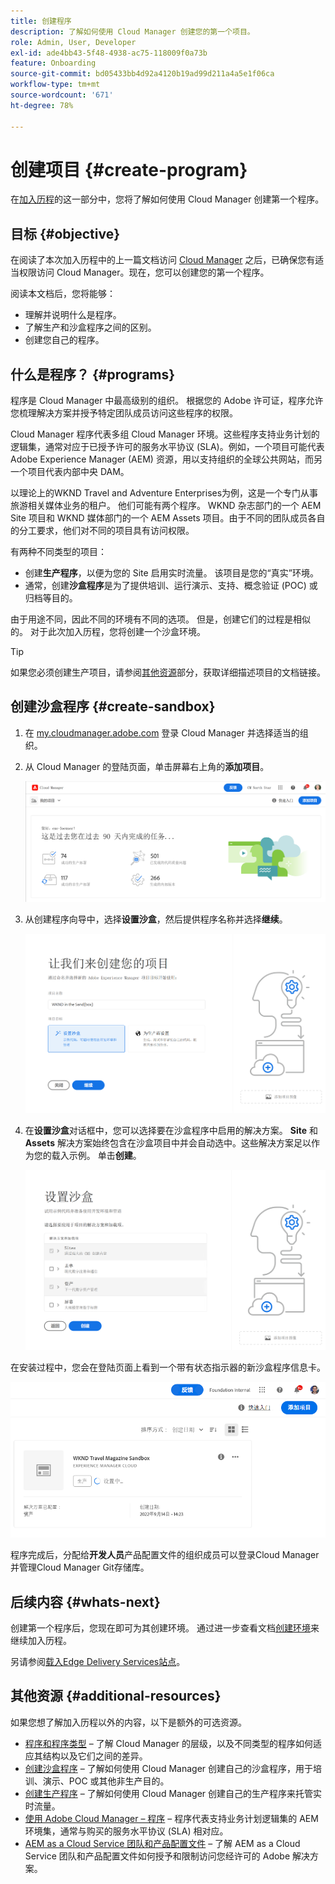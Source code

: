```yaml
---
title: 创建程序
description: 了解如何使用 Cloud Manager 创建您的第一个项目。
role: Admin, User, Developer
exl-id: ade4bb43-5f48-4938-ac75-118009f0a73b
feature: Onboarding
source-git-commit: bd05433bb4d92a4120b19ad99d211a4a5e1f06ca
workflow-type: tm+mt
source-wordcount: '671'
ht-degree: 78%

---
```


# 创建项目 {#create-program}

在[加入历程](overview.md)的这一部分中，您将了解如何使用 Cloud Manager 创建第一个程序。

## 目标 {#objective}

在阅读了本次加入历程中的上一篇文档访问 [Cloud Manager](cloud-manager.md) 之后，已确保您有适当权限访问 Cloud Manager。现在，您可以创建您的第一个程序。

阅读本文档后，您将能够：

* 理解并说明什么是程序。
* 了解生产和沙盒程序之间的区别。
* 创建您自己的程序。

## 什么是程序？ {#programs}

程序是 Cloud Manager 中最高级别的组织。 根据您的 Adobe 许可证，程序允许您梳理解决方案并授予特定团队成员访问这些程序的权限。

Cloud Manager 程序代表多组 Cloud Manager 环境。这些程序支持业务计划的逻辑集，通常对应于已授予许可的服务水平协议 (SLA)。例如，一个项目可能代表 Adobe Experience Manager (AEM) 资源，用以支持组织的全球公共网站，而另一个项目代表内部中央 DAM。

以理论上的WKND Travel and Adventure Enterprises为例，这是一个专门从事旅游相关媒体业务的租户。 他们可能有两个程序。 WKND 杂志部门的一个 AEM Site 项目和 WKND 媒体部门的一个 AEM Assets 项目。由于不同的团队成员各自的分工要求，他们对不同的项目具有访问权限。

有两种不同类型的项目：

* 创建&#x200B;**生产程序**，以便为您的 Site 启用实时流量。 该项目是您的“真实”环境。
* 通常，创建&#x200B;**沙盒程序**&#x200B;是为了提供培训、运行演示、支持、概念验证 (POC) 或归档等目的。

由于用途不同，因此不同的环境有不同的选项。 但是，创建它们的过程是相似的。 对于此次加入历程，您将创建一个沙盒环境。

>[!TIP]
>
>如果您必须创建生产项目，请参阅[其他资源](#additional-resources)部分，获取详细描述项目的文档链接。

## 创建沙盒程序 {#create-sandbox}

1. 在 [my.cloudmanager.adobe.com](https://my.cloudmanager.adobe.com/) 登录 Cloud Manager 并选择适当的组织。

1. 从 Cloud Manager 的登陆页面，单击屏幕右上角的&#x200B;**添加项目**。

   ![Cloud Manager 登陆页面](/help/implementing/cloud-manager/getting-access-to-aem-in-cloud/assets/cloud-manager-my-programs.png)

1. 从创建程序向导中，选择&#x200B;**设置沙盒**，然后提供程序名称并选择&#x200B;**继续**。

   ![项目类型创建](/help/implementing/cloud-manager/getting-access-to-aem-in-cloud/assets/create-sandbox.png)

1. 在&#x200B;**设置沙盒**&#x200B;对话框中，您可以选择要在沙盒程序中启用的解决方案。 **Site** 和 **Assets** 解决方案始终包含在沙盒项目中并会自动选中。这些解决方案足以作为您的载入示例。 单击&#x200B;**创建**。

   ![解决方案选择](assets/set-up-sandbox-onboarding.png)

在安装过程中，您会在登陆页面上看到一个带有状态指示器的新沙盒程序信息卡。

![从概述页面创建沙盒](/help/implementing/cloud-manager/getting-access-to-aem-in-cloud/assets/program-create-setupdemo2.png)

程序完成后，分配给&#x200B;**开发人员**&#x200B;产品配置文件的组织成员可以登录Cloud Manager并管理Cloud Manager Git存储库。

## 后续内容 {#whats-next}

创建第一个程序后，您现在即可为其创建环境。 通过进一步查看文档[创建环境](create-environments.md)来继续加入历程。

另请参阅[载入Edge Delivery Services站点](/help/implementing/cloud-manager/edge-delivery/create-edge-delivery-site.md)。

## 其他资源 {#additional-resources}

如果您想了解加入历程以外的内容，以下是额外的可选资源。

* [程序和程序类型](/help/implementing/cloud-manager/getting-access-to-aem-in-cloud/program-types.md) – 了解 Cloud Manager 的层级，以及不同类型的程序如何适应其结构以及它们之间的差异。
* [创建沙盒程序](/help/implementing/cloud-manager/getting-access-to-aem-in-cloud/creating-sandbox-programs.md) – 了解如何使用 Cloud Manager 创建自己的沙盒程序，用于培训、演示、POC 或其他非生产目的。
* [创建生产程序](/help/implementing/cloud-manager/getting-access-to-aem-in-cloud/creating-production-programs.md) – 了解如何使用 Cloud Manager 创建自己的生产程序来托管实时流量。
* [使用 Adobe Cloud Manager – 程序](https://experienceleague.adobe.com/en/docs/experience-manager-learn/cloud-service/cloud-manager/programs) – 程序代表支持业务计划逻辑集的 AEM 环境集，通常与购买的服务水平协议 (SLA) 相对应。
* [AEM as a Cloud Service 团队和产品配置文件](/help/onboarding/aem-cs-team-product-profiles.md) – 了解 AEM as a Cloud Service 团队和产品配置文件如何授予和限制访问您经许可的 Adobe 解决方案。
